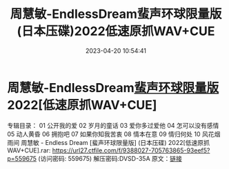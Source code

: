 ﻿---
title: 周慧敏-EndlessDream蜚声环球限量版(日本压碟)2022低速原抓WAV+CUE
date: 2023-04-20 10:54:41
categories: WAV车载音乐、镜像
tags: 华语中文
---
# 周慧敏-EndlessDream[蜚声环球限量版](日本压碟)2022[低速原抓WAV+CUE]

专辑目录：
01 公开我的爱
02 岁月的童话
03 爱你多过爱他
04 怎可以没有感情
05 动人黄昏
06 拥抱吧
07 如果你知我苦衷
08 情本在意
09 情归何处
10 风花烟雨间
周慧敏 - Endless Dream [蜚声环球限量版] (日本压碟) 2022[低速原抓WAV+CUE].rar:
https://url27.ctfile.com/f/9388027-705763865-93eef5?p=559675
(访问密码: 559675)
解压密码:DVSD-35A
原文：[链接](https://blog.sina.com.cn/s/blog_1647c7e76010311ix.html)